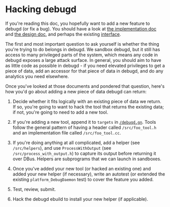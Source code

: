 # Hacking debugd

[iface]: ../dbus_bindings/org.chromium.debugd.xml
[impl]: implementation.md
[design]: design.md
[makefile]: ../debugd.gn

If you're reading this doc, you hopefully want to add a new feature to debugd
(or fix a bug). You should have a look at [the implementation doc][impl] and
[the design doc][design], and perhaps the existing [interface][iface].

The first and most important question to ask yourself is whether the thing
you're trying to do belongs in debugd. We sandbox debugd, but it still has
access to many privileged parts of the system, which means any code in debugd
exposes a large attack surface. In general, you should aim to have as little
code as possible in debugd - if you need elevated privileges to get a piece of
data, add an accessor for that piece of data in debugd, and do any analytics you
need elsewhere.

Once you've looked at those documents and pondered that question, here's how
you'd go about adding a new piece of data debugd can return:

1. Decide whether it fits logically with an existing piece of data we return. If
so, you're going to want to hack the tool that returns the existing data; if
not, you're going to need to add a new tool.

2. If you're adding a new tool, append it to `targets` in
[`/debugd.gn`][makefile]. Tools follow the general pattern of having a header
called `/src/foo_tool.h` and an implementation file called `/src/foo_tool.cc`.

3. If you're doing anything at all complicated, add a helper (see
`/src/helpers`), and use `ProcessWithOutput` (see `/src/process_with_output.h`)
to capture its output before returning it over DBus. Helpers are subprograms
that we can launch in sandboxes.

4. Once you've added your new tool (or hacked an existing one) and added your
new helper (if necessary), write an autotest (or extended the existing
`platform_DebugDaemon` test) to cover the feature you added.

5. Test, review, submit.

6. Hack the debugd ebuild to install your new helper (if applicable).
